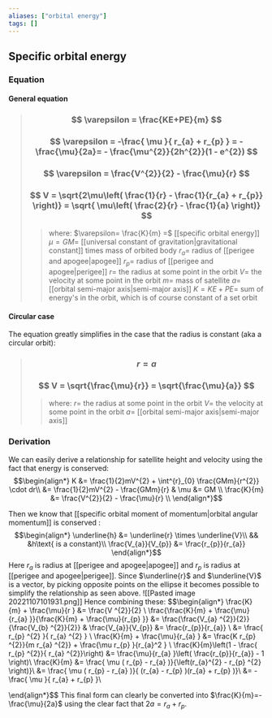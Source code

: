 ```yaml
---
aliases: ["orbital energy"]
tags: []
---
```


## Specific orbital energy
### Equation

#### General equation

> ### $$ \varepsilon = \frac{KE+PE}{m} $$ 
> ### $$ \varepsilon =  -\frac{ \mu  }{ r_{a}  +  r_{p}  } = - \frac{\mu}{2a}= - \frac{\mu^{2}}{2h^{2}}(1 - e^{2}) $$
> ### $$ \varepsilon = \frac{V^{2}}{2} - \frac{\mu}{r}  $$
> ### $$ V = \sqrt{2\mu\left( \frac{1}{r} - \frac{1}{r_{a} + r_{p}} \right)} = \sqrt{ \mu\left( \frac{2}{r} - \frac{1}{a} \right)} $$
>> where:
>> $\varepsilon= \frac{K}{m} =$ [[specific orbital energy]]
>> $\mu=GM=$ [[universal constant of gravitation|gravitational constant]] times mass of orbited body
>> $r_{a}=$ radius of [[perigee and apogee|apogee]]
>> $r_{p}=$ radius of [[perigee and apogee|perigee]]
>> $r=$ the radius at some point in the orbit
>> $V=$ the velocity at some point in the orbit
>> $m=$ mass of satellite
>> $a=$ [[orbital semi-major axis|semi-major axis]]
>> $K=KE+PE=$ sum of energy's in the orbit, which is of course constant of a set orbit

#### Circular case
The equation greatly simplifies in the case that the radius is constant (aka a circular orbit):
> ### $$ r = a $$ 
> ### $$ V = \sqrt{\frac{\mu}{r}} = \sqrt{\frac{\mu}{a}} $$ 
>> where: 
>> $r=$ the radius at some point in the orbit
>> $V=$ the velocity at some point in the orbit 
>> $a=$ [[orbital semi-major axis|semi-major axis]] 

### Derivation
We can easily derive a relationship for satellite height and velocity using the fact that energy is conserved:
$$\begin{align*}
K &= \frac{1}{2}mV^{2} + \int^{r}_{0} \frac{GMm}{r^{2}} \cdot dr\\
&= \frac{1}{2}mV^{2} - \frac{GMm}{r} & \mu &= GM \\
\frac{K}{m} &= \frac{V^{2}}{2} - \frac{\mu}{r} \\ 
\end{align*}$$

Then we know that [[specific orbital moment of momentum|orbital angular momentum]] is conserved : 
$$\begin{align*}
\underline{h}  &= \underline{r} \times \underline{V}\\
&& &h\text{ is a constant}\\
 \frac{V_{a}}{V_{p}} &= \frac{r_{p}}{r_{a}} 
\end{align*}$$
Here $r_{a}$ is radius at [[perigee and apogee|apogee]] and $r_{p}$ is radius at [[perigee and apogee|perigee]]. Since $\underline{r}$ and $\underline{V}$ is a vector, by picking opposite points on the ellipse it becomes possible to simplify the relationship as seen above.
![[Pasted image 20221107101931.png]]
Hence combining these:
$$\begin{align*}
\frac{K}{m} + \frac{\mu}{r } &= \frac{V ^{2}}{2}   \\
 \frac{\frac{K}{m} + \frac{\mu}{r_{a} }}{\frac{K}{m} + \frac{\mu}{r_{p} }} &= \frac{\frac{V_{a} ^{2}}{2}}{\frac{V_{b} ^{2}}{2}} & \frac{V_{a}}{V_{p}} &= \frac{r_{p}}{r_{a}} \\
 &= \frac{ r_{p} ^{2} }{ r_{a} ^{2} } \\
 \frac{K}{m} + \frac{\mu}{r_{a} } &= \frac{K  r_{p} ^{2}}{m r_{a} ^{2}} + \frac{\mu r_{p}  }{r_{a}^2 }  \\
 \frac{K}{m}\left(1 - \frac{   r_{p} ^{2}}{  r_{a} ^{2}}\right) &=  \frac{\mu}{r_{a} }\left(  \frac{r_{p}}{r_{a}} - 1 \right)\\
 \frac{K}{m} &= \frac{ \mu (   r_{p} - r_{a} )}{\left(r_{a}^{2} -  r_{p} ^{2} \right)}\\
 &=  \frac{ \mu (   r_{p} - r_{a} )}{ (r_{a}  -  r_{p} )(r_{a}  +  r_{p} )}\\
 &=  -\frac{ \mu  }{ r_{a}  +  r_{p}  }\\

\end{align*}$$
This final form can clearly be converted into $\frac{K}{m}=- \frac{\mu}{2a}$ using the clear fact that $2a=r_{a}+r_{p}$.